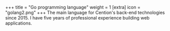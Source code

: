 +++
title = "Go programming language"
weight = 1
[extra]
icon = "golang2.png"
+++
The main language for Cention's back-end technologies since 2015.
I have five years of professional experience building web applications.